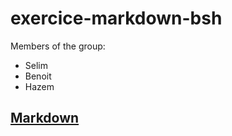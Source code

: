 # exercice-markdown-bsh

Members of the group:
- Selim
- Benoit
- Hazem  
  
## [Markdown](https://github.com/HazemMaddouri/exercice-markdown-bsh/blob/hazem/markdown.md)